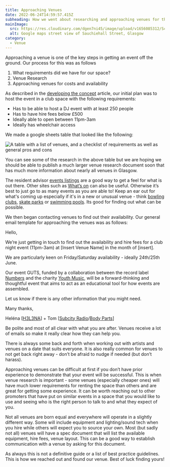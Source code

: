 ```yaml
---
title: Approaching Venues
date: 2022-06-24T14:59:57.415Z
subheading: How we went about researching and approaching venues for this event
mainImage:
  src: https://res.cloudinary.com/dgen7ni45/image/upload/v1656085312/Screenshot_2022-06-24_at_4.40.36_pm_z2ynsu.png
  alt: Google maps street view of Sauchiehall Street, Glasgow
category:
  - Venue
---
```

Approaching a venue is one of the key steps in getting an event off the ground. Our process for this was as follows

1. What requirements did we have for our space?
2. Venue Research
3. Approaching venues for costs and availability

As described in the [developing the concept](https://guts.exposed/post/developing-the-event-concept) article, our initial plan was to host the event in a club space with the following requirements:

* Has to be able to host a DJ event with at least 250 people
* Has to have hire fees below £500
* Ideally able to open between 11pm-3am
* Ideally has wheelchair access

We made a google sheets table that looked like the following:

![A table with a list of venues, and a checklist of requirements as well as general pros and cons](https://res.cloudinary.com/dgen7ni45/image/upload/v1658567522/Screenshot_2022-07-23_at_10.11.35_am_ujzqfr.png "Venue research table")

You can see some of the research in the above table but we are hoping we should be able to publish a much larger venue research document soon that has much more information about nearly all venues in Glasgow. 

The resident advisor [events listings](https://ra.co/events/uk/glasgow) are a good way to get a feel for what is out there. Other sites such as [What’s on](https://www.whatsonglasgow.co.uk/attractions/live-music-venues/) can also be useful. Otherwise it’s best to just go to as many events as you are able to! Keep an ear out for what's coming up especially if it's in a new or unusual venue - think [bowling clubs](https://www.instagram.com/p/CYEJcCVqjjN/), [skate parks](https://www.instagram.com/p/CTxM-I_qwUP/) or [swimming pools](https://ra.co/events/971241). Its good for finding out what can be possible. 

We then began contacting venues to find out their availability. Our general email template for approaching the venues was as follows:

Hello,

We’re just getting in touch to find out the availability and hire fees for a club night event (11pm-3am) at \[Insert Venue Name] in the month of \[insert].

We are particularly keen on Friday/Saturday availability - ideally 24th/25th June.

Our event GUTS, funded by a collaboration between the record label [Numbers](http://nmbrs.net/) and the charity [Youth Music](https://youthmusic.org.uk/), will be a forward-thinking and thoughtful event that aims to act as an educational tool for how events are assembled.

Let us know if there is any other information that you might need.

Many thanks,

Heléna [[H3L3NA](https://linktr.ee/helenastanton)] + Tom [[Subcity Radio](https://www.subcity.live/)/[Body Parts](https://www.instagram.com/bodyparts.gla/)]

Be polite and most of all clear with what you are after. Venues receive a lot of emails so make it really clear how they can help you.

There is always some back and forth when working out with artists and venues on a date that suits everyone. It is also really common for venues to not get back right away - don’t be afraid to nudge if needed (but don’t harass).

Approaching venues can be difficult at first if you don’t have prior experience to demonstrate that your event will be successful. This is when venue research is important - some venues (especially cheaper ones) will have much lower requirements for renting the space than others and are great for getting some experience. It can be worth reaching out to other promoters that have put on similar events in a space that you would like to use and seeing who is the right person to talk to and what they expect of you.

Not all venues are born equal and everywhere will operate in a slightly different way. Some will include equipment and lighting/sound tech when you hire while others will expect you to source your own. Most (but sadly not all) venues will have a spec document that will list the available equipment, hire fees, venue layout. This can be a good way to establish communication with a venue by asking for this document.

As always this is not a definitive guide or a list of best practice guidelines. This is how we reached out and found our venue. Best of luck finding yours!